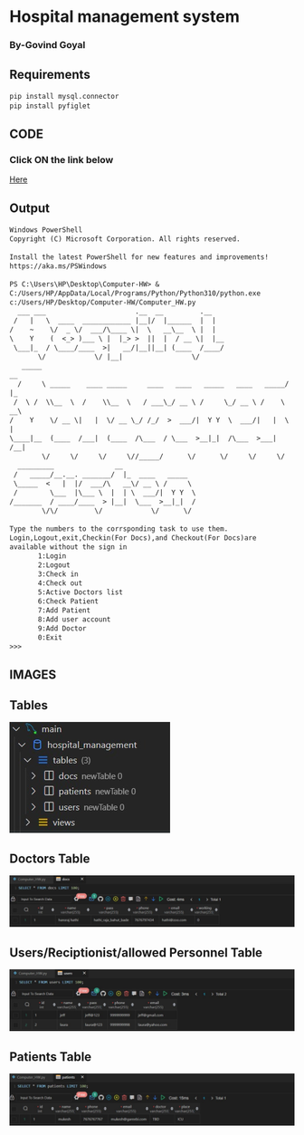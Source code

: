 # Hospital management system

###  By-Govind Goyal

## Requirements
```bash
pip install mysql.connector
pip install pyfiglet
```

## CODE
### Click ON the link below
[Here](https://github.com/Type25-op/Computer-HW/blob/main/Computer_HW.py)



## Output

```terminal
Windows PowerShell
Copyright (C) Microsoft Corporation. All rights reserved.

Install the latest PowerShell for new features and improvements! https://aka.ms/PSWindows

PS C:\Users\HP\Desktop\Computer-HW> & C:/Users/HP/AppData/Local/Programs/Python/Python310/python.exe c:/Users/HP/Desktop/Computer-HW/Computer_HW.py
  ___ ___                      .__  __         .__   
 /   |   \  ____  ____________ |__|/  |______  |  |  
/    ~    \/  _ \/  ___/\____ \|  \   __\__  \ |  |  
\    Y    (  <_> )___ \ |  |_> >  ||  |  / __ \|  |__
 \___|_  / \____/____  >|   __/|__||__| (____  /____/
       \/            \/ |__|                 \/      
   _____                                                             __   
  /     \ _____    ____ _____     ____   ____   _____   ____   _____/  |_ 
 /  \ /  \\__  \  /    \\__  \   / ___\_/ __ \ /     \_/ __ \ /    \   __\
/    Y    \/ __ \|   |  \/ __ \_/ /_/  >  ___/|  Y Y  \  ___/|   |  \  |  
\____|__  (____  /___|  (____  /\___  / \___  >__|_|  /\___  >___|  /__|  
        \/     \/     \/     \//_____/      \/      \/     \/     \/      
  _________               __
 /   _____/__.__. _______/  |_  ____   _____  
 \_____  <   |  |/  ___/\   __\/ __ \ /     \ 
 /        \___  |\___ \  |  | \  ___/|  Y Y  \
/_______  / ____/____  > |__|  \___  >__|_|  /
        \/\/         \/            \/      \/

Type the numbers to the corrsponding task to use them. Login,Logout,exit,Checkin(For Docs),and Checkout(For Docs)are available without the sign in
       1:Login
       2:Logout
       3:Check in
       4:Check out
       5:Active Doctors list
       6:Check Patient
       7:Add Patient
       8:Add user account
       9:Add Doctor
       0:Exit
>>> 
```


## IMAGES
## Tables
![imgs](images/WhatsApp%20Image%202022-07-01%20at%203.30.14%20AM.jpeg?raw=true "Title")
## Doctors Table
![imgs](images/WhatsApp%20Image%202022-07-01%20at%203.30.18%20AM.jpeg?raw=true "Title")
## Users/Reciptionist/allowed Personnel Table
![imgs](images/WhatsApp%20Image%202022-07-01%20at%203.30.23%20AM%20(1).jpeg?raw=true "Title")
## Patients Table
![imgs](images/WhatsApp%20Image%202022-07-01%20at%203.30.23%20AM.jpeg?raw=true "Title")

